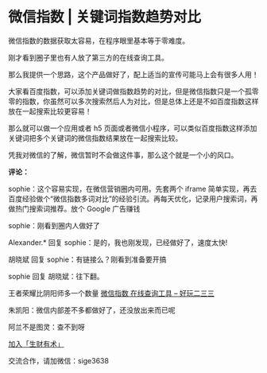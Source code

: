 # 微信指数 | 关键词指数趋势对比

微信指数的数据获取太容易，在程序眼里基本等于零难度。

刚才看到圈子里也有人放了第三方的在线查询工具。

那么我提供一个思路，这个产品做好了，配上适当的宣传可能马上会有很多人用！

大家看百度指数，可以添加关键词做指数趋势的对比，但是微信指数只是一个孤零零的指数，你虽然可以多次搜索然后人为对比，但是总体上还是不如百度指数这样放在一起搜索比较更容易！

那么就可以做一个应用或者 h5 页面或者微信小程序，可以类似百度指数这样添加关键词把多个关键词的微信指数结果放在一起搜索比较。

凭我对微信的了解，微信暂时不会做这件事，那么这个就是一个小的风口。

**评论：**

sophie：这个容易实现，在微信营销圈内可用。先套两个 iframe 简单实现，再去百度经验做个“微信指数多词对比”的经验引流。再每天优化，记录用户搜索词，再做热门搜索词推荐。放个 Google 广告赚钱

sophie：刚看到圈内人做好了

Alexander.* 回复 sophie：是的，我也刚发现，已经做好了，速度太快!

胡晓斌 回复 sophie：有链接么？刚看到准备要开搞

sophie 回复 胡晓斌：往下翻。

王者荣耀比阴阳师多一个数量 [微信指数 在线查询工具 – 好玩二三三](https://haowan233.com/weixin-index-search/)

朱凯阳：微信内部差不多都做好了，还没放出来而已呢

阿兰不是图灵：查不到呀

[加入「生财有术」](https://www.ilangcai.com/jiaru/)

交流合作，请加微信：sige3638